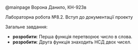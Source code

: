@mainpage
Ворона Данило, КН-923в

Лабораторна робота №8.2. Вступ до документації проекту

Загальне завдання: 
- **розробити**: Перша функція перетворює число в слова.
- **розробити**: Друга функція знаходить НСД двох чисел.

